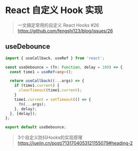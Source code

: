 # React 自定义 Hook 实现
>
> 一文搞定常用的自定义 React Hooks #26
> <https://github.com/fengshi123/blog/issues/26>

## useDebounce

```typescript
import { useCallback, useRef } from 'react';

const useDebounce = (fn: Function, delay = 100) => {
  const time1 = useRef<any>();

  return useCallback((...args) => {
    if (time1.current) {
      clearTimeout(time1.current);
    }
    time1.current = setTimeout(() => {
      fn(...args);
    }, delay);
  }, [delay]);
};

export default useDebounce;
```

> 3个自定义防抖Hooks的实现原理
> <https://juejin.cn/post/7131704053121155079#heading-2>
